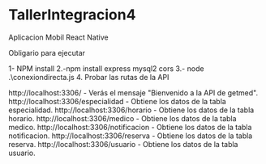 # TallerIntegracion4
Aplicacion Mobil React Native


Obligario para ejecutar 

1- NPM install
2.-npm install express mysql2 cors
3.-  node .\conexiondirecta.js
4. Probar las rutas de la API

http://localhost:3306/ - Verás el mensaje "Bienvenido a la API de getmed".
http://localhost:3306/especialidad - Obtiene los datos de la tabla especialidad.
http://localhost:3306/horario - Obtiene los datos de la tabla horario.
http://localhost:3306/medico - Obtiene los datos de la tabla medico.
http://localhost:3306/notificacion - Obtiene los datos de la tabla notificacion.
http://localhost:3306/reserva - Obtiene los datos de la tabla reserva.
http://localhost:3306/usuario - Obtiene los datos de la tabla usuario.